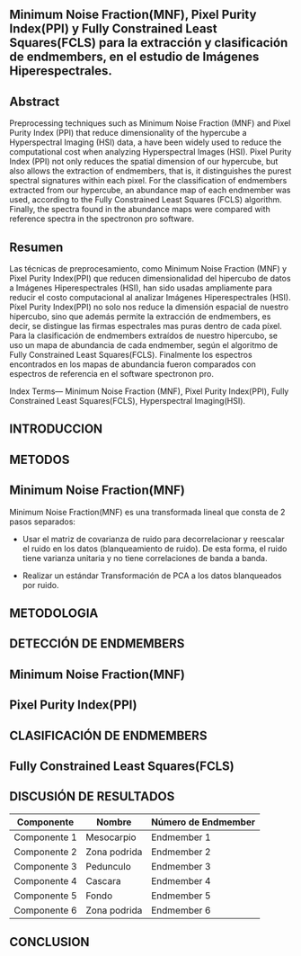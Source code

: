 Minimum Noise Fraction(MNF), Pixel Purity Index(PPI) y Fully Constrained Least Squares(FCLS) para la extracción y clasificación de endmembers, en el estudio de Imágenes Hiperespectrales.
-----

Abstract
-----
Preprocessing techniques such as Minimum Noise Fraction (MNF) and Pixel Purity Index (PPI) that reduce
dimensionality of the hypercube a Hyperspectral Imaging (HSI) data, a have been widely used to reduce the computational
cost when analyzing Hyperspectral Images (HSI). Pixel Purity Index (PPI) not only reduces the spatial dimension of our
hypercube, but also allows the extraction of endmembers, that is, it distinguishes the purest spectral signatures within each
pixel. For the classification of endmembers extracted from our hypercube, an abundance map of each endmember was
used, according to the Fully Constrained Least Squares (FCLS) algorithm. Finally, the spectra found in the abundance
maps were compared with reference spectra in the spectronon pro software.

Resumen
-----
Las técnicas de preprocesamiento, como Minimum Noise Fraction (MNF) y Pixel Purity Index(PPI) que reducen
dimensionalidad del hipercubo de datos a Imágenes Hiperespectrales (HSI), han sido usadas ampliamente para reducir el
costo computacional al analizar Imágenes Hiperespectrales (HSI). Píxel Purity Index(PPI) no solo nos reduce la dimensión
espacial de nuestro hipercubo, sino que además permite la extracción de endmembers, es decir, se distingue las firmas
espectrales mas puras dentro de cada píxel. Para la clasificación de endmembers extraídos de nuestro hipercubo, se uso un
mapa de abundancia de cada endmember, según el algoritmo de Fully Constrained Least Squares(FCLS). Finalmente los
espectros encontrados en los mapas de abundancia fueron comparados con espectros de referencia en el software spectronon
pro.

Index Terms— Minimum Noise Fraction (MNF), Pixel Purity Index(PPI), Fully Constrained Least Squares(FCLS),
Hyperspectral Imaging(HSI).

INTRODUCCION
-----


METODOS
-----


Minimum Noise Fraction(MNF)
-----

Minimum Noise Fraction(MNF) es una transformada lineal que consta de 2 pasos separados:

* Usar el matriz de covarianza de ruido para decorrelacionar y reescalar el ruido en los datos (blanqueamiento de ruido). De esta forma, el ruido tiene varianza unitaria y no tiene correlaciones de banda a banda.

* Realizar un estándar Transformación de PCA a los datos blanqueados por ruido.


METODOLOGIA
-----





DETECCIÓN DE ENDMEMBERS
-----


Minimum Noise Fraction(MNF)
-----




Pixel Purity Index(PPI)
-----


CLASIFICACIÓN DE ENDMEMBERS
-----


Fully Constrained Least Squares(FCLS)
-----



DISCUSIÓN DE RESULTADOS
-----








|Componente   |  Nombre         | Número de Endmember | 
| ----------  | --------------- |-------------------- |
|Componente 1 |  Mesocarpio     |    Endmember 1      |   
|Componente 2 |  Zona podrida   |    Endmember 2      |  
|Componente 3 |  Pedunculo      |    Endmember 3      |    
|Componente 4 |  Cascara        |    Endmember 4      |   
|Componente 5 |  Fondo          |    Endmember 5      |   
|Componente 6 |  Zona podrida   |    Endmember 6      |


CONCLUSION
-----

